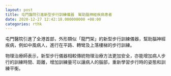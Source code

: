 ```yaml
---
layout: post
title: 屯門醫院引進新型步行訓練儀器　幫助腦神經疾病患者
date: 2020-12-27 12:42:18.000000000 +08:00
categories: rthk
---
```


屯門醫院引進了全港首部，外形類似「龍門架」的新型步行訓練儀器，幫助腦神經疾病，例如中風病人，進行在平路、轉彎及上落樓梯的步行訓練。

物理治療師表示，新型步行儀器相較傳統物理治療方法更加安全，亦能增加病人步行的訓練時間、距離，增加訓練量可以讓病人的腦部，重新學習步行時的姿態和訓練平衡。
